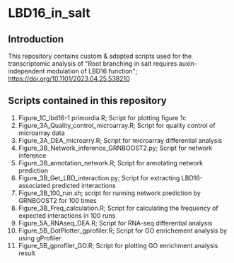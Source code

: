 # LBD16_in_salt

## Introduction
This repository contains custom & adapted scripts used for the transcriptomic analysis of "Root branching in salt requires auxin-independent modulation of LBD16 function"; https://doi.org/10.1101/2023.04.25.538210

## Scripts contained in this repository
1. Figure_1C_lbd16-1 primordia.R; Script for plotting figure 1c
2. Figure_3A_Quality_control_microarray.R; Script for quality control of microarray data
3. Figure_3A_DEA_microarry.R; Script for microarray differential analysis
4. Figure_3B_Network_inference_GRNBOOST2.py; Script for network inference 
5. Figure_3B_annotation_network.R; Script for annotating network prediction
6. Figure_3B_Get_LBD_interaction.py; Script for extracting LBD16-associated predicted interactions
7. Figure_3B_100_run.sh; script for running network prediction by GRNBOOST2 for 100 times
8. Figure_3B_Freq_calculation.R; Script for calculating the frequency of expected interactions in 100 runs
9. Figure_5A_RNAseq_DEA.R; Script for RNA-seq differential analysis
10. Figure_5B_DotPlotter_gprofiler.R; Script for GO enrichement analysis by using gProfiler
11. Figure_5B_gprofiler_GO.R; Script for plotting GO enrichment analysis result
